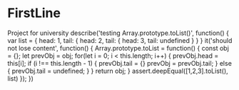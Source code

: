 # FirstLine
Project for university 
describe('testing Array.prototype.toList()', function() {
	var list = {
	head: 1,
	tail: {
		head: 2,
		tail: {
			head: 3,
			tail: undefined
		}
	}
}
	it('should not lose content', function() {
		Array.prototype.toList = function() {
	         const obj = {};
	         let prevObj = obj;
	         for(let i = 0; i < this.length; i++) {
	             prevObj.head = this[i];
	             if (i !== this.length - 1) {
	                 prevObj.tail = {}
	                 prevObj = prevObj.tail;
	             } else {
	                 prevObj.tail = undefined;
	             }
	         }
	         return obj;
	     }
assert.deepEqual([1,2,3].toList(), list) });
})
